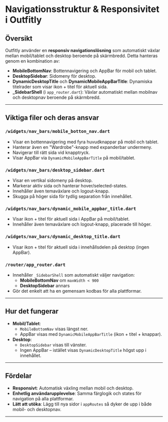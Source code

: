 # Navigationsstruktur & Responsivitet i Outfitly

## Översikt

Outfitly använder en **responsiv navigationslösning** som automatiskt växlar mellan mobil/tablet och desktop beroende på skärmbredd. Detta hanteras genom en kombination av:

- **MobileBottomNav**: Bottennavigering och AppBar för mobil och tablet.
- **DesktopSidebar**: Sidomeny för desktop.
- **DynamicDesktopTitle** och **DynamicMobileAppBarTitle**: Dynamiska titelrader som visar ikon + titel för aktuell sida.
- **_SidebarShell** (i `app_router.dart`): Växlar automatiskt mellan mobilnav och desktopnav beroende på skärmbredd.

---

## Viktiga filer och deras ansvar

### `/widgets/nav_bars/mobile_botton_nav.dart`
- Visar en bottennavigering med fyra huvudknappar på mobil och tablet.
- Hanterar även en "Wardrobe"-knapp med expanderbar undermeny.
- Navigerar till rätt sida vid knapptryck.
- Visar AppBar via `DynamicMobileAppBarTitle` på mobil/tablet.

### `/widgets/nav_bars/desktop_sidebar.dart`
- Visar en vertikal sidomeny på desktop.
- Markerar aktiv sida och hanterar hover/selected-states.
- Innehåller även temaväxlare och logout-knapp.
- Skugga på höger sida för tydlig separation från innehållet.

### `/widgets/nav_bars/dynamic_mobile_appbar_title.dart`
- Visar ikon + titel för aktuell sida i AppBar på mobil/tablet.
- Innehåller även temaväxlare och logout-knapp, placerade till höger.

### `/widgets/nav_bars/dynamic_desktop_title.dart`
- Visar ikon + titel för aktuell sida i innehållsdelen på desktop (ingen AppBar).

### `/router/app_router.dart`
- Innehåller `_SidebarShell` som automatiskt väljer navigation:
  - **MobileBottomNav** om `maxWidth < 900`
  - **DesktopSidebar** annars
- Gör det enkelt att ha en gemensam kodbas för alla plattformar.

---

## Hur det fungerar

- **Mobil/Tablet**:
  - `MobileBottomNav` visas längst ner.
  - AppBar visas med `DynamicMobileAppBarTitle` (ikon + titel + knappar).
- **Desktop**:
  - `DesktopSidebar` visas till vänster.
  - Ingen AppBar – istället visas `DynamicDesktopTitle` högst upp i innehållet.

---

## Fördelar

- **Responsivt**: Automatisk växling mellan mobil och desktop.
- **Enhetlig användarupplevelse**: Samma färglogik och states för navigation på alla plattformar.
- **Lätt att utöka**: Lägg till nya sidor i `appRoutes` så dyker de upp i både mobil- och desktopnav.

---
